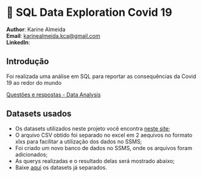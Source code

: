# :notebook_with_decorative_cover: SQL Data Exploration Covid 19

**Author**: Karine Almeida  
**Email**: karinealmeida.kca@gmail.com    
**LinkedIn**:   

## Introdução  

Foi realizada uma análise em SQL para reportar as consequências da Covid 19 ao redor do mundo

[Questões e respostas - Data Analysis]()

## Datasets usados
-  Os datasets utilizados neste projeto você encontra [neste site](https://ourworldindata.org/covid-deaths);
-  O arquivo CSV obtido foi separado no excel em 2 aequivos no formato xlxs para facilitar a utilização dos dados no SSMS;
-  Foi criado um novo banco de dados no SSMS, onde os arquivos foram adicionados;
-  As querys realizadas e o resultado delas será mostrado abaixo;
-  Baixe [aqui](Covid19/Data) os datasets já separados. 





